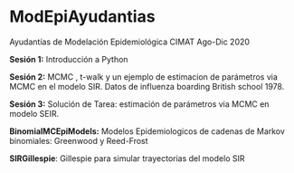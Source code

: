 # ModEpiAyudantias
Ayudantías de Modelación Epidemiológica CIMAT Ago-Dic 2020

**Sesión 1:**
Introducción a Python

**Sesión 2:**
MCMC , t-walk y un ejemplo de estimacion de parámetros via MCMC en el modelo SIR. Datos de influenza boarding British school 1978.

**Sesión 3:**
Solución de Tarea: estimación de parámetros via MCMC en modelo SEIR. 

**BinomialMCEpiModels:**
Modelos Epidemiologicos de cadenas de Markov binomiales: Greenwood y Reed-Frost 

**SIRGillespie**:
Gillespie para simular trayectorias del modelo SIR 

